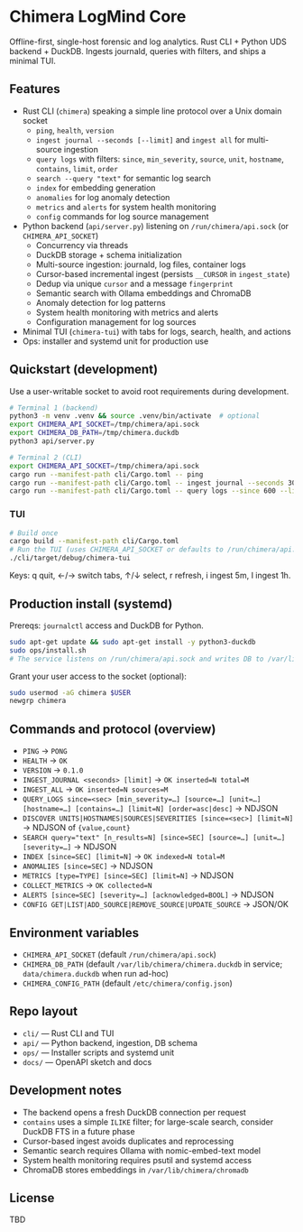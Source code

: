 # Chimera LogMind Core

Offline-first, single-host forensic and log analytics. Rust CLI + Python UDS backend + DuckDB. Ingests journald, queries with filters, and ships a minimal TUI.

## Features
- Rust CLI (`chimera`) speaking a simple line protocol over a Unix domain socket
  - `ping`, `health`, `version`
  - `ingest journal --seconds [--limit]` and `ingest all` for multi-source ingestion
  - `query logs` with filters: `since`, `min_severity`, `source`, `unit`, `hostname`, `contains`, `limit`, `order`
  - `search --query "text"` for semantic log search
  - `index` for embedding generation
  - `anomalies` for log anomaly detection
  - `metrics` and `alerts` for system health monitoring
  - `config` commands for log source management
- Python backend (`api/server.py`) listening on `/run/chimera/api.sock` (or `CHIMERA_API_SOCKET`)
  - Concurrency via threads
  - DuckDB storage + schema initialization
  - Multi-source ingestion: journald, log files, container logs
  - Cursor-based incremental ingest (persists `__CURSOR` in `ingest_state`)
  - Dedup via unique `cursor` and a message `fingerprint`
  - Semantic search with Ollama embeddings and ChromaDB
  - Anomaly detection for log patterns
  - System health monitoring with metrics and alerts
  - Configuration management for log sources
- Minimal TUI (`chimera-tui`) with tabs for logs, search, health, and actions
- Ops: installer and systemd unit for production use

## Quickstart (development)
Use a user-writable socket to avoid root requirements during development.

```bash
# Terminal 1 (backend)
python3 -m venv .venv && source .venv/bin/activate  # optional
export CHIMERA_API_SOCKET=/tmp/chimera/api.sock
export CHIMERA_DB_PATH=/tmp/chimera.duckdb
python3 api/server.py
```

```bash
# Terminal 2 (CLI)
export CHIMERA_API_SOCKET=/tmp/chimera/api.sock
cargo run --manifest-path cli/Cargo.toml -- ping
cargo run --manifest-path cli/Cargo.toml -- ingest journal --seconds 300 --limit 100
cargo run --manifest-path cli/Cargo.toml -- query logs --since 600 --limit 20
```

### TUI
```bash
# Build once
cargo build --manifest-path cli/Cargo.toml
# Run the TUI (uses CHIMERA_API_SOCKET or defaults to /run/chimera/api.sock)
./cli/target/debug/chimera-tui
```
Keys: q quit, ←/→ switch tabs, ↑/↓ select, r refresh, i ingest 5m, I ingest 1h.

## Production install (systemd)
Prereqs: `journalctl` access and DuckDB for Python.

```bash
sudo apt-get update && sudo apt-get install -y python3-duckdb
sudo ops/install.sh
# The service listens on /run/chimera/api.sock and writes DB to /var/lib/chimera/chimera.duckdb
```
Grant your user access to the socket (optional):
```bash
sudo usermod -aG chimera $USER
newgrp chimera
```

## Commands and protocol (overview)
- `PING` → `PONG`
- `HEALTH` → `OK`
- `VERSION` → `0.1.0`
- `INGEST_JOURNAL <seconds> [limit]` → `OK inserted=N total=M`
- `INGEST_ALL` → `OK inserted=N sources=M`
- `QUERY_LOGS since=<sec> [min_severity=…] [source=…] [unit=…] [hostname=…] [contains=…] [limit=N] [order=asc|desc]` → NDJSON
- `DISCOVER UNITS|HOSTNAMES|SOURCES|SEVERITIES [since=<sec>] [limit=N]` → NDJSON of `{value,count}`
- `SEARCH query="text" [n_results=N] [since=SEC] [source=…] [unit=…] [severity=…]` → NDJSON
- `INDEX [since=SEC] [limit=N]` → `OK indexed=N total=M`
- `ANOMALIES [since=SEC]` → NDJSON
- `METRICS [type=TYPE] [since=SEC] [limit=N]` → NDJSON
- `COLLECT_METRICS` → `OK collected=N`
- `ALERTS [since=SEC] [severity=…] [acknowledged=BOOL]` → NDJSON
- `CONFIG GET|LIST|ADD_SOURCE|REMOVE_SOURCE|UPDATE_SOURCE` → JSON/OK

## Environment variables
- `CHIMERA_API_SOCKET` (default `/run/chimera/api.sock`)
- `CHIMERA_DB_PATH` (default `/var/lib/chimera/chimera.duckdb` in service; `data/chimera.duckdb` when run ad-hoc)
- `CHIMERA_CONFIG_PATH` (default `/etc/chimera/config.json`)

## Repo layout
- `cli/` — Rust CLI and TUI
- `api/` — Python backend, ingestion, DB schema
- `ops/` — Installer scripts and systemd unit
- `docs/` — OpenAPI sketch and docs

## Development notes
- The backend opens a fresh DuckDB connection per request
- `contains` uses a simple `ILIKE` filter; for large-scale search, consider DuckDB FTS in a future phase
- Cursor-based ingest avoids duplicates and reprocessing
- Semantic search requires Ollama with nomic-embed-text model
- System health monitoring requires psutil and systemd access
- ChromaDB stores embeddings in `/var/lib/chimera/chromadb`

## License
TBD
